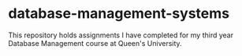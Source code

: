 # database-management-systems
This repository holds assignments I have completed for my third year Database Management course at Queen's University. 
